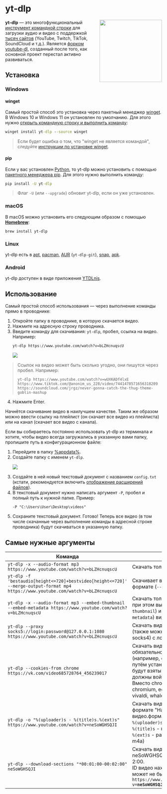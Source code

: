 # yt-dlp

<img src="/img/logo/yt-dlp.png" style="float: right" width="200">

**yt-dlp** — это многофункциональный [инструмент командной строки](https://ru.wikipedia.org/wiki/%D0%98%D0%BD%D1%82%D0%B5%D1%80%D1%84%D0%B5%D0%B9%D1%81_%D0%BA%D0%BE%D0%BC%D0%B0%D0%BD%D0%B4%D0%BD%D0%BE%D0%B9_%D1%81%D1%82%D1%80%D0%BE%D0%BA%D0%B8) для загрузки аудио и видео с поддержкой [тысяч сайтов](https://github.com/yt-dlp/yt-dlp/blob/master/supportedsites.md) (YouTube, Twitch, TikTok, SoundCloud и т.д.). Является [форком](https://ru.wikipedia.org/wiki/%D0%A4%D0%BE%D1%80%D0%BA) [youtube-dl](https://github.com/ytdl-org/youtube-dl), созданный после того, как основной проект перестал активно развиваться.

## Установка

### Windows

#### winget

Самый простой способ это установка через пакетный менеджер [winget](/apps/winget). В Windows 10 и Windows 11 он установлен по умолчанию. Для этого нужно [открыть командную строку и выполнить команду](/windows/run):

```bat
winget install yt-dlp --source winget
```

> Если будет ошибка о том, что "winget не является командой", следуйте [инструкции по установке winget](/apps/winget).

#### pip

Если у вас установлен [Python](https://ru.wikipedia.org/wiki/Python), то yt-dlp можно установить с помощью [пакетного менеджера pip](https://ru.wikipedia.org/wiki/Pip_(%D0%BC%D0%B5%D0%BD%D0%B5%D0%B4%D0%B6%D0%B5%D1%80_%D0%BF%D0%B0%D0%BA%D0%B5%D1%82%D0%BE%D0%B2)). Для этого нужно выполнить команду:

```bat
pip install -U yt-dlp
```

> Флаг `-U` (или `--upgrade`) обновит yt-dlp, если он уже установлен.

### macOS

В macOS можно установить его следующим образом с помощью **[Homebrew](https://ru.wikipedia.org/wiki/Homebrew_(%D0%BC%D0%B5%D0%BD%D0%B5%D0%B4%D0%B6%D0%B5%D1%80_%D0%BF%D0%B0%D0%BA%D0%B5%D1%82%D0%BE%D0%B2))**:

```shell
brew install yt-dlp
```

### Linux

yt-dlp есть в [apt](https://ru.wikipedia.org/wiki/Advanced_Packaging_Tool), [pacman](https://wiki.archlinux.org/title/Pacman_(%D0%A0%D1%83%D1%81%D1%81%D0%BA%D0%B8%D0%B9)), [AUR](https://wiki.archlinux.org/title/Arch_User_Repository_(%D0%A0%D1%83%D1%81%D1%81%D0%BA%D0%B8%D0%B9)) (`yt-dlp-git`), [snap](https://ru.wikipedia.org/wiki/Snappy_(%D1%81%D0%B8%D1%81%D1%82%D0%B5%D0%BC%D0%B0_%D1%83%D0%BF%D1%80%D0%B0%D0%B2%D0%BB%D0%B5%D0%BD%D0%B8%D1%8F_%D0%BF%D0%B0%D0%BA%D0%B5%D1%82%D0%B0%D0%BC%D0%B8)), [apk](https://wiki.alpinelinux.org/wiki/Alpine_Package_Keeper).

### Android

yt-dlp доступен в виде приложения [YTDLnis](/apps/ytdlnis).

## Использование

Самый простой способ использования — через выполнение команды прямо в проводнике:

1.  Откройте папку в проводнике, в которую скачается видео.
2.  Нажмите на адресную строку проводника.
3.  Введите команду для скачивания: `yt-dlp`, пробел, ссылка на видео. Например:
    ```shell
    yt-dlp https://www.youtube.com/watch?v=bLZHcnuqscU
    ```
    <img src="/img/apps/yt-dlp/1.png" style="margin: 15px auto; display: block">
> Ссылок на видео может быть сколько угодно, они пишутся через пробел. Например:
> ```shell
> yt-dlp https://www.youtube.com/watch?v=wUXKADf4lxE https://www.tiktok.com/@anonim_us_228/video/7441478571656318209 https://soundcloud.com/jrgz/never-gonna-catch-the-thug-theme-goblin-mashup
> ```
4.  Нажмите Enter.

Начнётся скачивание видео в наилучшем качестве. Таким же образом можно ввести ссылку на плейлист (он скачает все видео из плейлиста) или на канал (скачает все видео с канала).

Если вы собираетесь постоянно использовать yt-dlp из терминала и хотите, чтобы видео всегда загружались в указанную вами папку, пропишите путь в конфигурационном файле:

1.  Перейдите в папку [%appdata%](/windows/appdata).
2.  Создайте папку с именем `yt-dlp`.
    <img src="/img/apps/yt-dlp/2.png" style="margin: 15px auto; display: block">
3.  Создайте в ней новый текстовый документ с названием `config.txt` (кстати, рекомендуется включить [отображение расширений файлов](/windows/file-ext)).
4.  В текстовый документ нужно написать аргумент `-P`, пробел и полный путь к нужной папке. Пример:
    ```shell
    -P "C:\Users\User\Desktop\videos"
    ```
5.  Сохраните текстовый документ. Готово! Теперь все видео (в том числе скачанные через выполнение команды в адресной строке проводника) будут скачиваться в указанную папку.

## Самые нужные аргументы

| Команда                                                                                                                              | Описание                                                                                                                                                                                                                                                                       |
| ------------------------------------------------------------------------------------------------------------------------------------ | ------------------------------------------------------------------------------------------------------------------------------------------------------------------------------------------------------------------------------------------------------------------------------ |
| `yt-dlp -x --audio-format mp3 https://www.youtube.com/watch?v=bLZHcnuqscU`                                                             | Скачать только аудио (`-x`) в формате mp3.                                                                                                                                                                                                                                      |
| `yt-dlp -f 'bestaudio[height<=720]+bestvideo[height<=720]' --merge-output-format mp4 https://www.youtube.com/watch?v=bLZHcnuqscU`      | Скачивает видео в качестве (`-f`) 720p в формате (`--merge-output-format`) mp4.                                                                                                                                                                                                  |
| `yt-dlp -x --audio-format mp3 --embed-thumbnail --embed-metadata https://www.youtube.com/watch?v=bLZHcnuqscU`                           | Скачать только аудио (`-x`) в формате mp3, при этом вытащить обложку (`--embed-thumbnail`) и [метаданные](https://ru.wikipedia.org/wiki/ID3_(%D0%BC%D0%B5%D1%82%D0%B0%D0%B4%D0%B0%D0%BD%D0%BD%D1%8B%D0%B5)) (`--embed-metadata`) видео и записать их в файл mp3. |
| `yt-dlp --proxy socks5://login:password@127.0.0.1:1080 https://www.youtube.com/watch?v=bLZHcnuqscU`                                    | Скачать видео, используя [прокси](https://ru.wikipedia.org/wiki/Прокси-сервер) [socks5](https://ru.wikipedia.org/wiki/SOCKS) (также можно использовать http, https, socks4) с логином и паролем.                                                                                       |
| `yt-dlp --cookies-from chrome https://vk.com/video685728764_456239017`                                                                 | Скачать видео с сайта, на котором обязательно нужен вход в аккаунт (например, файлообменник, Boosty) путём установки файлов Cookie, которые будут взяты из браузера Chrome. Вы должны войти в аккаунт в этом браузере. Вместо chrome может быть brave, chromium, edge, firefox, opera, safari, vivaldi, whale. |
| `yt-dlp -o "%(uploader)s - %(title)s.%(ext)s" https://www.youtube.com/watch?v=neSoWGHSQJI`                                             | Скачать видео с названием (`-o`) в формате "Название канала - Название видео.формат".<br> `%(uploader)s` - название канала<br> `%(title)s` - название видео<br> `%(ext)s` - расширение файла (mp4, webm, m4a)                                                                  |
| `yt-dlp --download-sections "*00:01:00-00:02:00" neSoWGHSQJI`                                                                         | Скачать видео с YouTube, у которого ID = neSoWGHSQJI и обрезать его с 1:00 по 2:00.<br>ID видео находится в ссылке от `?v=` до `&` (`&` может не быть):<br> `https://www.youtube.com/watch?v=`**`neSoWGHSQJI`**`&pp=ygUMbWlzaWRlIHNvbmcgoAcB`                               |